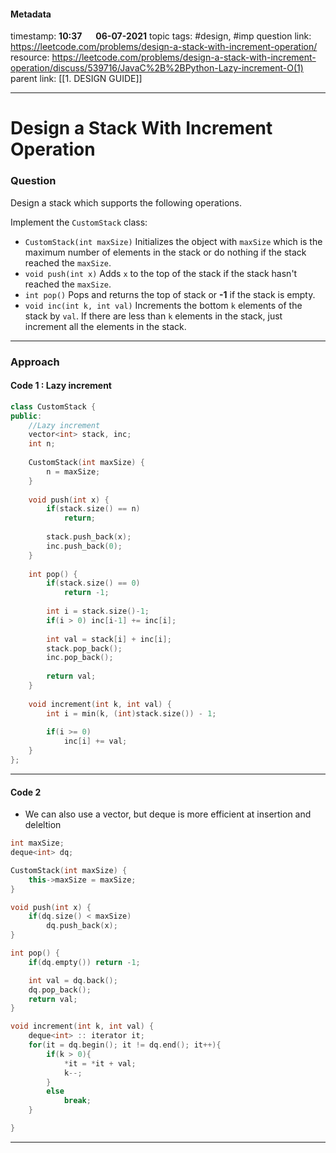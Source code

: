 #### Metadata

timestamp: **10:37**  &emsp;  **06-07-2021**
topic tags: #design, #imp
question link: https://leetcode.com/problems/design-a-stack-with-increment-operation/
resource: https://leetcode.com/problems/design-a-stack-with-increment-operation/discuss/539716/JavaC%2B%2BPython-Lazy-increment-O(1)
parent link: [[1. DESIGN GUIDE]]

---

# Design a Stack With Increment Operation

### Question

Design a stack which supports the following operations.

Implement the `CustomStack` class:

-   `CustomStack(int maxSize)` Initializes the object with `maxSize` which is the maximum number of elements in the stack or do nothing if the stack reached the `maxSize`.
-   `void push(int x)` Adds `x` to the top of the stack if the stack hasn't reached the `maxSize`.
-   `int pop()` Pops and returns the top of stack or **-1** if the stack is empty.
-   `void inc(int k, int val)` Increments the bottom `k` elements of the stack by `val`. If there are less than `k` elements in the stack, just increment all the elements in the stack.

---


### Approach

#### Code 1 : Lazy increment
``` cpp
class CustomStack {
public:
    //Lazy increment
    vector<int> stack, inc;
    int n;
    
    CustomStack(int maxSize) {
        n = maxSize;
    }
    
    void push(int x) {
        if(stack.size() == n)
            return;
        
        stack.push_back(x);
        inc.push_back(0);
    }
    
    int pop() {
        if(stack.size() == 0) 
            return -1;
        
        int i = stack.size()-1;
        if(i > 0) inc[i-1] += inc[i];
        
        int val = stack[i] + inc[i];
        stack.pop_back();
        inc.pop_back();
        
        return val;
    }
    
    void increment(int k, int val) {
        int i = min(k, (int)stack.size()) - 1;
        
        if(i >= 0)
            inc[i] += val;
    }
};
```

---

#### Code 2
- We can also use a vector, but deque is more efficient at insertion and deleltion
``` cpp
int maxSize;
deque<int> dq;

CustomStack(int maxSize) {
	this->maxSize = maxSize;
}

void push(int x) {
	if(dq.size() < maxSize)
		dq.push_back(x);
}

int pop() {
	if(dq.empty()) return -1;

	int val = dq.back();
	dq.pop_back();
	return val;
}

void increment(int k, int val) {
	deque<int> :: iterator it;
	for(it = dq.begin(); it != dq.end(); it++){
		if(k > 0){
			*it = *it + val;
			k--;
		}
		else
			break;
	}

}

```

---


